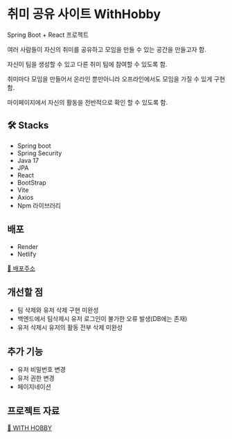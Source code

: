 # 취미 공유 사이트 WithHobby

Spring Boot + React 프로젝트

여러 사람들이 자신의 취미를 공유하고 모임을 만들 수 있는 공간을 만들고자 함.

자신이 팀을 생성할 수 있고 다른 취미 팀에 참여할 수 있도록 함.

취미마다 모임을 만들어서 온라인 뿐만아니라 오프라인에서도 모임을 가질 수 있게 구현함.

마이페이지에서 자신의 활동을 전반적으로 확인 할 수 있도록 함.

## 🛠 Stacks

- Spring boot
- Spring Security
- Java 17
- JPA
- React
- BootStrap
- Vite
- Axios
- Npm 라이브러리

## 배포

- Render
- Netlify

<a href="#">🎨 배포주소</a>

## 개선할 점

- 팀 삭제와 유저 삭제 구현 미완성
- 백엔드에서 팀삭제시 유저 로그인이 불가한 오류 발생(DB에는 존재)
- 유저 삭제시 유저의 활동 전부 삭제 미완성

## 추가 기능

- 유저 비밀번호 변경
- 유저 권한 변경
- 페이지네이션

## 프로젝트 자료

<a href="#">📂 WITH HOBBY</a>

